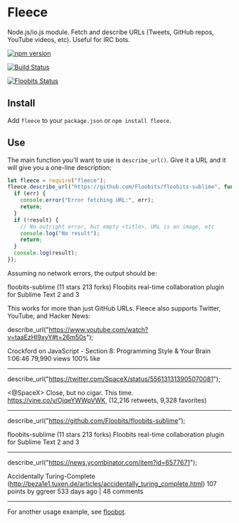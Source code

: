# Fleece

Node.js/io.js module. Fetch and describe URLs (Tweets, GitHub repos, YouTube videos, etc). Useful for IRC bots.

[![npm version](https://badge.fury.io/js/fleece.svg)](http://badge.fury.io/js/fleece)

[![Build Status](https://travis-ci.org/Floobits/node-fleece.svg)](https://travis-ci.org/Floobits/node-fleece)

[![Floobits Status](https://floobits.com/Floobits/node-fleece.svg)](https://floobits.com/Floobits/node-fleece/redirect)

## Install

Add `fleece` to your `package.json` or `npm install fleece`.

## Use

The main function you'll want to use is `describe_url()`. Give it a URL and it will give you a one-line description:

```javascript
let fleece = require("fleece");
fleece.describe_url("https://github.com/Floobits/floobits-sublime", function (err, result) {
  if (err) {
    console.error("Error fetching URL:", err);
    return;
  }
  if (!result) {
    // No outright error, but empty <title>, URL is an image, etc
    console.log("No result");
    return;
  }
  console.log(result);
});
```

Assuming no network errors, the output should be:

floobits-sublime (11 stars 213 forks) Floobits real-time collaboration plugin for Sublime Text 2 and 3

This works for more than just GitHub URLs. Fleece also supports Twitter, YouTube, and Hacker News:

describe_url("https://www.youtube.com/watch?v=taaEzHI9xyY#t=26m50s");

Crockford on JavaScript - Section 8: Programming Style & Your Brain 1:06:46 79,990 views 100% like

---

describe_url("https://twitter.com/SpaceX/status/556131313905070081");

&lt;@SpaceX&gt; Close, but no cigar. This time. https://vine.co/v/OjqeYWWpVWK  (12,216 retweets, 9,328 favorites)

---

describe_url("https://github.com/Floobits/floobits-sublime");

floobits-sublime (11 stars 213 forks) Floobits real-time collaboration plugin for Sublime Text 2 and 3

---

describe_url("https://news.ycombinator.com/item?id=6577671");

Accidentally Turing-Complete (http://beza1e1.tuxen.de/articles/accidentally_turing_complete.html) 107 points by ggreer 533 days ago  | 48 comments

---

For another usage example, see [floobot](https://github.com/Floobits/floobot/blob/c02905bbdcc4eaee57ce9e7275cfbf954d4bef53/lib/server.js#L104).
